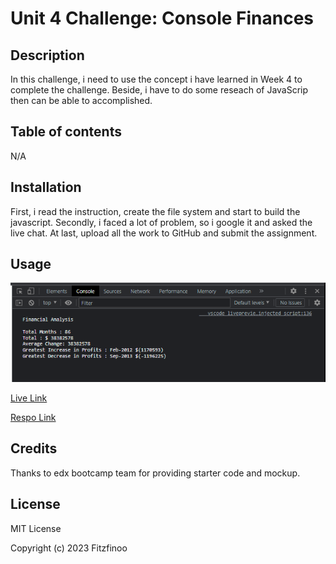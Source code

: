 # Unit 4 Challenge: Console Finances

## Description 

In this challenge, i need to use the concept i have learned in Week 4 to complete the challenge. Beside, i have to do some reseach of JavaScrip then can be able to accomplished.

## Table of contents
N/A

## Installation

First, i read the instruction, create the file system and start to build the javascript. Secondly, i faced a lot of problem, so i google it and asked the live chat. At last, upload all the work to GitHub and submit the assignment.

## Usage

![alt text](images/M4%20screen%20shot.png)

<a href=" https://fitzfinoo.github.io/Console-Finances/"> Live Link </a>

<a href="https://github.com/Fitzfinoo/Console-Finances/blob/main/README.md"> Respo Link </a>


## Credits

Thanks to edx bootcamp team for providing starter code and mockup.

## License
MIT License

Copyright (c) 2023 Fitzfinoo